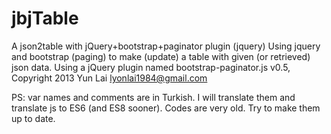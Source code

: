 # jbjTable
A json2table with jQuery+bootstrap+paginator plugin (jquery)
Using jquery and bootstrap (paging) to make (update) a table with given (or retrieved) json data.
Using a jQuery plugin  named bootstrap-paginator.js v0.5, Copyright 2013 Yun Lai <lyonlai1984@gmail.com>

PS: var names and comments are in Turkish. I will translate them and translate js to ES6 (and ES8 sooner).
Codes are very old. Try to make them up to date.

